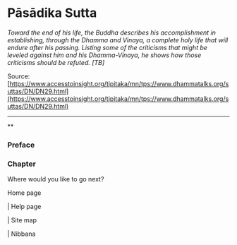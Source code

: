 #  Pāsādika Sutta

*Toward the end of his life, the Buddha describes his accomplishment in establishing, through the Dhamma and Vinaya, a complete holy life that will endure after his passing. Listing some of the criticisms that might be leveled against him and his Dhamma-Vinaya, he shows how those criticisms should be refuted. [TB]*

Source: [https://www.accesstoinsight.org/tipitaka/mn/tps://www.dhammatalks.org/suttas/DN/DN29.html](https://www.accesstoinsight.org/tipitaka/mn/tps://www.dhammatalks.org/suttas/DN/DN29.html)

---

**

### Preface

### Chapter

Where would you like to go next?

Home page

| Help page

| Site map

| Nibbana